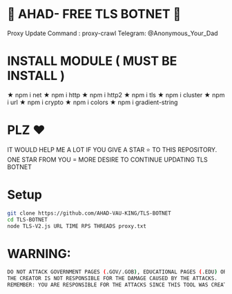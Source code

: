 # 🚀 AHAD- FREE TLS BOTNET 🚀

Proxy Update Command : proxy-crawl
Telegram: @Anonymous_Your_Dad


# INSTALL MODULE ( MUST BE INSTALL ) 

★ npm i net
★ npm i http
★ npm i http2
★ npm i tls
★ npm i cluster
★ npm i url
★ npm i crypto
★ npm i colors
★ npm i gradient-string


# PLZ ♥️
IT WOULD HELP ME A LOT IF YOU GIVE A STAR ⭐ TO THIS REPOSITORY.<BR>
ONE STAR FROM YOU = MORE DESIRE TO CONTINUE UPDATING TLS BOTNET

# Setup
```sh
git clone https://github.com/AHAD-VAU-KING/TLS-BOTNET
cd TLS-BOTNET
node TLS-V2.js URL TIME RPS THREADS proxy.txt
```



# WARNING:
```sh
DO NOT ATTACK GOVERNMENT PAGES (.GOV/.GOB), EDUCATIONAL PAGES (.EDU) OR THE UNITED STATES DEPARTMENT OF DEFENSE (.MIL), 
THE CREATOR IS NOT RESPONSIBLE FOR THE DAMAGE CAUSED BY THE ATTACKS. 
REMEMBER: YOU ARE RESPONSIBLE FOR THE ATTACKS SINCE THIS TOOL WAS CREATED FOR EDUCATIONAL PURPOSES
```
